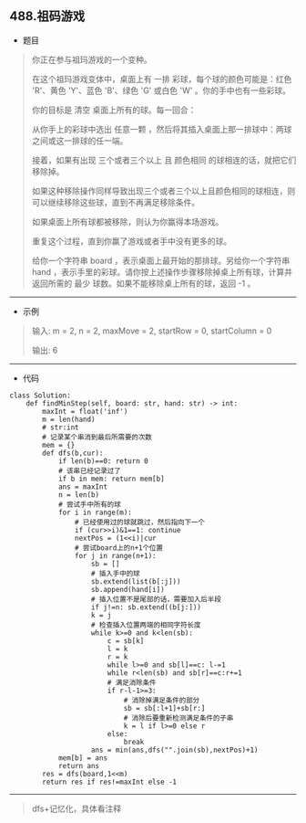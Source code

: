 488.祖码游戏
----------

 - 题目
> 你正在参与祖玛游戏的一个变种。
>
>在这个祖玛游戏变体中，桌面上有 一排 彩球，每个球的颜色可能是：红色 'R'、黄色 'Y'、蓝色 'B'、绿色 'G' 或白色 'W' 。你的手中也有一些彩球。
>
>你的目标是 清空 桌面上所有的球。每一回合：
>
>从你手上的彩球中选出 任意一颗 ，然后将其插入桌面上那一排球中：两球之间或这一排球的任一端。
> 
>接着，如果有出现 三个或者三个以上 且 颜色相同 的球相连的话，就把它们移除掉。
> 
>如果这种移除操作同样导致出现三个或者三个以上且颜色相同的球相连，则可以继续移除这些球，直到不再满足移除条件。
> 
>如果桌面上所有球都被移除，则认为你赢得本场游戏。
> 
>重复这个过程，直到你赢了游戏或者手中没有更多的球。
> 
>给你一个字符串 board ，表示桌面上最开始的那排球。另给你一个字符串 hand ，表示手里的彩球。请你按上述操作步骤移除掉桌上所有球，计算并返回所需的 最少 球数。如果不能移除桌上所有的球，返回 -1 。
> 
----------
 - 示例
> 输入: m = 2, n = 2, maxMove = 2, startRow = 0, startColumn = 0
>
> 输出: 6
>
----------
- 代码
>
>        
>
    class Solution:
        def findMinStep(self, board: str, hand: str) -> int:
            maxInt = float('inf')
            m = len(hand)
            # str:int
            # 记录某个串消到最后所需要的次数
            mem = {}
            def dfs(b,cur):
                if len(b)==0: return 0
                # 该串已经记录过了
                if b in mem: return mem[b]
                ans = maxInt
                n = len(b)
                # 尝试手中所有的球
                for i in range(m):
                    # 已经使用过的球就跳过，然后指向下一个
                    if (cur>>i)&1==1: continue
                    nextPos = (1<<i)|cur
                    # 尝试board上的n+1个位置
                    for j in range(n+1):
                        sb = []
                        # 插入手中的球
                        sb.extend(list(b[:j]))
                        sb.append(hand[i])
                        # 插入位置不是尾部的话，需要加入后半段
                        if j!=n: sb.extend((b[j:]))
                        k = j
                        # 检查插入位置两端的相同字符长度
                        while k>=0 and k<len(sb):
                            c = sb[k]
                            l = k
                            r = k
                            while l>=0 and sb[l]==c: l-=1
                            while r<len(sb) and sb[r]==c:r+=1
                            # 满足消除条件
                            if r-l-1>=3:
                                # 消除掉满足条件的部分
                                sb = sb[:l+1]+sb[r:]
                                # 消除后要重新检测满足条件的子串
                                k = l if l>=0 else r
                            else:
                                break
                        ans = min(ans,dfs("".join(sb),nextPos)+1)
                mem[b] = ans
                return ans
            res = dfs(board,1<<m)
            return res if res!=maxInt else -1


----------
> 
> dfs+记忆化，具体看注释